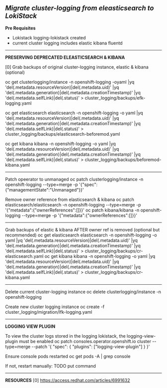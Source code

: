 *Migrate cluster-logging from eleasticsearch to LokiStack*
-----------------------------------------


**Pre Requisites**
- Lokistack logging-lokistack created
- current cluster logging includes elastic kibana fluentd


-----------------------------------------

**PRESERVING DEPRECATED ELEASTICSEARCH & KIBANA**

[0]
Grab backups of original cluster-logging instance, elastic & kibana (optional)

oc get clusterlogging/instance -n openshift-logging -oyaml |yq 'del(.metadata.resourceVersion)|del(.metadata.uid)' |yq 'del(.metadata.generation)|del(.metadata.creationTimestamp)' |yq 'del(.metadata.selfLink)|del(.status)'  > cluster_logging/backups/efk-logging.yaml

oc get elasticsearch elasticsearch -n openshift-logging -o yaml |yq 'del(.metadata.resourceVersion)|del(.metadata.uid)' |yq 'del(.metadata.generation)|del(.metadata.creationTimestamp)' |yq 'del(.metadata.selfLink)|del(.status)'  > cluster_logging/backups/elasticsearch-beforemod.yaml

oc get kibana kibana -n openshift-logging -o yaml |yq 'del(.metadata.resourceVersion)|del(.metadata.uid)' |yq 'del(.metadata.generation)|del(.metadata.creationTimestamp)' |yq 'del(.metadata.selfLink)|del(.status)' > cluster_logging/backups/beforemod-kibana.yaml

-----------------------------------------

Patch opeerator to unmanaged
oc patch clusterlogging/instance -n openshift-logging --type=merge -p '{"spec":{"managementState":"Unmanaged"}}'

Remove owner reference from elasticsearch & kibana
oc patch elasticsearch/elasticsearch -n openshift-logging  --type=merge -p '{"metadata":{"ownerReferences":[]}}'
oc patch kibana/kibana -n openshift-logging  --type=merge -p '{"metadata":{"ownerReferences":[]}}'

-----------------------------------------
Grab backups of elastic & kibana AFTER owner ref is removed  (optional but recommended)
oc get elasticsearch elasticsearch -n openshift-logging -o yaml |yq 'del(.metadata.resourceVersion)|del(.metadata.uid)' |yq 'del(.metadata.generation)|del(.metadata.creationTimestamp)' |yq 'del(.metadata.selfLink)|del(.status)'  > cluster_logging/backups/cr-elasticsearch.yaml
oc get kibana kibana -n openshift-logging -o yaml |yq 'del(.metadata.resourceVersion)|del(.metadata.uid)' |yq 'del(.metadata.generation)|del(.metadata.creationTimestamp)' |yq 'del(.metadata.selfLink)|del(.status)' > cluster_logging/backups/cr-kibana.yaml

-----------------------------------------

Delete current cluster-logging instance
oc delete clusterlogging/instance -n openshift-logging

Create new cluster logging instance
oc create -f cluster_logging/migration/lfk-logging.yaml

-----------------------------------------

**LOGGING VIEW PLUGIN**

To view the cluster logs stored in the logging lokistack, the logging-view-plugin must be enabled
oc patch consoles.operator.openshift.io cluster  --type=merge --patch '{ "spec": { "plugins": ["logging-view-plugin"] } }'

Ensure console pods restarted
oc get pods -A | grep console

If not, restart manually:
TODO put command


-----------------------------------------

**RESOURCES**
[0] https://access.redhat.com/articles/6991632
